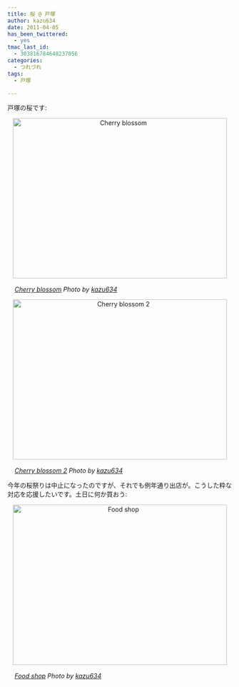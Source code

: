 ```yaml
---
title: 桜 @ 戸塚
author: kazu634
date: 2011-04-05
has_been_twittered:
  - yes
tmac_last_id:
  - 303816784648237056
categories:
  - つれづれ
tags:
  - 戸塚

---
```

戸塚の桜です:

<p style="text-align: center;">
<a href="http://blog.kazu634.com/2011/04/05/%e6%a1%9c-%e6%88%b8%e5%a1%9a/cherry-blossom/" onclick="__gaTracker('send', 'event', 'outbound-article', 'http://blog.kazu634.com/2011/04/05/%e6%a1%9c-%e6%88%b8%e5%a1%9a/cherry-blossom/', '');" title='Cherry blossom'><img width="480" height="359" src="http://blog.kazu634.com/wp-content/uploads/2012/06/Cherry-blossom.jpg" class="attachment-large aligncenter wp-image-925" alt="Cherry blossom" title="Cherry blossom" srcset="http://blog.kazu634.com/wp-content/uploads/2012/06/Cherry-blossom-300x224.jpg 300w, http://blog.kazu634.com/wp-content/uploads/2012/06/Cherry-blossom-150x112.jpg 150w, http://blog.kazu634.com/wp-content/uploads/2012/06/Cherry-blossom.jpg 480w" sizes="(max-width: 480px) 100vw, 480px" /></a>
</p>

<cite class="flickr_photographer"><img src="http://www.flickr.com/favicon.ico" alt="" width="16" /><a href="http://www.flickr.com/photos/42332031@N02/5592263118/" onclick="__gaTracker('send', 'event', 'outbound-article', 'http://www.flickr.com/photos/42332031@N02/5592263118/', 'Cherry blossom');" rel="nofollow"  target="_blank">Cherry blossom</a> Photo by <a href="http://www.flickr.com/photos/42332031@N02/" onclick="__gaTracker('send', 'event', 'outbound-article', 'http://www.flickr.com/photos/42332031@N02/', 'kazu634');" rel="nofollow"  target="_blank">kazu634</a></cite>

<p style="text-align: center;">
<a href="http://blog.kazu634.com/2011/04/05/%e6%a1%9c-%e6%88%b8%e5%a1%9a/cherry-blossom-2/" onclick="__gaTracker('send', 'event', 'outbound-article', 'http://blog.kazu634.com/2011/04/05/%e6%a1%9c-%e6%88%b8%e5%a1%9a/cherry-blossom-2/', '');" title='Cherry blossom 2'><img width="480" height="359" src="http://blog.kazu634.com/wp-content/uploads/2012/06/Cherry-blossom-2.jpg" class="attachment-large aligncenter wp-image-926" alt="Cherry blossom 2" title="Cherry blossom 2" srcset="http://blog.kazu634.com/wp-content/uploads/2012/06/Cherry-blossom-2-300x224.jpg 300w, http://blog.kazu634.com/wp-content/uploads/2012/06/Cherry-blossom-2.jpg 480w" sizes="(max-width: 480px) 100vw, 480px" /></a>
</p>

<cite class="flickr_photographer"><img src="http://www.flickr.com/favicon.ico" alt="" width="16" /><a href="http://www.flickr.com/photos/42332031@N02/5591672899/" onclick="__gaTracker('send', 'event', 'outbound-article', 'http://www.flickr.com/photos/42332031@N02/5591672899/', 'Cherry blossom 2');" rel="nofollow"  target="_blank">Cherry blossom 2</a> Photo by <a href="http://www.flickr.com/photos/42332031@N02/" onclick="__gaTracker('send', 'event', 'outbound-article', 'http://www.flickr.com/photos/42332031@N02/', 'kazu634');" rel="nofollow"  target="_blank">kazu634</a></cite>

今年の桜祭りは中止になったのですが、それでも例年通り出店が。こうした粋な対応を応援したいです。土日に何か買おう:

<p style="text-align: center;">
<a href="http://blog.kazu634.com/2011/04/05/%e6%a1%9c-%e6%88%b8%e5%a1%9a/food-shop/" onclick="__gaTracker('send', 'event', 'outbound-article', 'http://blog.kazu634.com/2011/04/05/%e6%a1%9c-%e6%88%b8%e5%a1%9a/food-shop/', '');" title='Food shop'><img width="480" height="359" src="http://blog.kazu634.com/wp-content/uploads/2012/06/Food-shop.jpg" class="attachment-large aligncenter wp-image-927" alt="Food shop" title="Food shop" srcset="http://blog.kazu634.com/wp-content/uploads/2012/06/Food-shop-300x224.jpg 300w, http://blog.kazu634.com/wp-content/uploads/2012/06/Food-shop.jpg 480w" sizes="(max-width: 480px) 100vw, 480px" /></a>
</p>

<cite class="flickr_photographer"><img src="http://www.flickr.com/favicon.ico" alt="" width="16" /><a href="http://www.flickr.com/photos/42332031@N02/5592263406/" onclick="__gaTracker('send', 'event', 'outbound-article', 'http://www.flickr.com/photos/42332031@N02/5592263406/', 'Food shop');" rel="nofollow"  target="_blank">Food shop</a> Photo by <a href="http://www.flickr.com/photos/42332031@N02/" onclick="__gaTracker('send', 'event', 'outbound-article', 'http://www.flickr.com/photos/42332031@N02/', 'kazu634');" rel="nofollow"  target="_blank">kazu634</a></cite>
